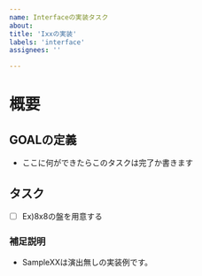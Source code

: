 ```yaml
---
name: Interfaceの実装タスク
about: 
title: 'Ixxの実装'
labels: 'interface'
assignees: ''

---
```


# 概要
## GOALの定義
- ここに何ができたらこのタスクは完了か書きます

## タスク
- [ ] Ex)8x8の盤を用意する

### 補足説明
- SampleXXは演出無しの実装例です。

